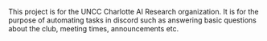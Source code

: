 This project is for the UNCC Charlotte AI Research organization. It is for the purpose of automating tasks in discord such as answering basic questions about the club, meeting times, announcements etc. 
